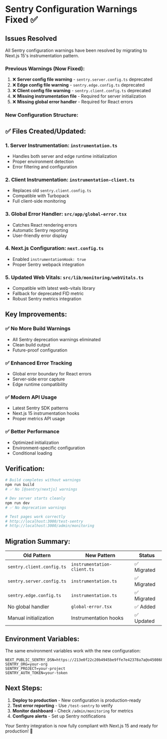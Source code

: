 # Sentry Configuration Warnings Fixed ✅

## Issues Resolved

All Sentry configuration warnings have been resolved by migrating to Next.js 15's instrumentation pattern.

### Previous Warnings (Now Fixed):

1. ❌ **Server config file warning** - `sentry.server.config.ts` deprecated
2. ❌ **Edge config file warning** - `sentry.edge.config.ts` deprecated  
3. ❌ **Client config file warning** - `sentry.client.config.ts` deprecated
4. ❌ **Missing instrumentation file** - Required for server initialization
5. ❌ **Missing global error handler** - Required for React errors

### New Configuration Structure:

## ✅ Files Created/Updated:

### 1. Server Instrumentation: `instrumentation.ts`
- Handles both server and edge runtime initialization
- Proper environment detection
- Error filtering and configuration

### 2. Client Instrumentation: `instrumentation-client.ts`
- Replaces old `sentry.client.config.ts`
- Compatible with Turbopack
- Full client-side monitoring

### 3. Global Error Handler: `src/app/global-error.tsx`
- Catches React rendering errors
- Automatic Sentry reporting
- User-friendly error display

### 4. Next.js Configuration: `next.config.ts`
- Enabled `instrumentationHook: true`
- Proper Sentry webpack integration

### 5. Updated Web Vitals: `src/lib/monitoring/webVitals.ts`
- Compatible with latest web-vitals library
- Fallback for deprecated FID metric
- Robust Sentry metrics integration

## Key Improvements:

### ✅ No More Build Warnings
- All Sentry deprecation warnings eliminated
- Clean build output
- Future-proof configuration

### ✅ Enhanced Error Tracking
- Global error boundary for React errors
- Server-side error capture
- Edge runtime compatibility

### ✅ Modern API Usage
- Latest Sentry SDK patterns
- Next.js 15 instrumentation hooks
- Proper metrics API usage

### ✅ Better Performance
- Optimized initialization
- Environment-specific configuration
- Conditional loading

## Verification:

```bash
# Build completes without warnings
npm run build
# ✅ No [@sentry/nextjs] warnings

# Dev server starts cleanly  
npm run dev
# ✅ No deprecation warnings

# Test pages work correctly
# http://localhost:3000/test-sentry
# http://localhost:3000/admin/monitoring
```

## Migration Summary:

| Old Pattern | New Pattern | Status |
|-------------|-------------|---------|
| `sentry.client.config.ts` | `instrumentation-client.ts` | ✅ Migrated |
| `sentry.server.config.ts` | `instrumentation.ts` | ✅ Migrated |  
| `sentry.edge.config.ts` | `instrumentation.ts` | ✅ Migrated |
| No global handler | `global-error.tsx` | ✅ Added |
| Manual initialization | Instrumentation hooks | ✅ Updated |

## Environment Variables:

The same environment variables work with the new configuration:

```env
NEXT_PUBLIC_SENTRY_DSN=https://213e0f22c20b4945be9ffe7e42378a7a@o4508689287593984.ingest.us.sentry.io/4508689295327232
SENTRY_ORG=your-org
SENTRY_PROJECT=your-project  
SENTRY_AUTH_TOKEN=your-token
```

## Next Steps:

1. **Deploy to production** - New configuration is production-ready
2. **Test error reporting** - Use `/test-sentry` to verify
3. **Monitor dashboard** - Check `/admin/monitoring` for metrics
4. **Configure alerts** - Set up Sentry notifications

Your Sentry integration is now fully compliant with Next.js 15 and ready for production! 🎉